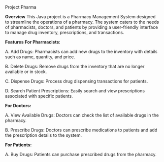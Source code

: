Project Pharma

**Overview**
This Java project is a Pharmacy Management System designed to streamline the operations of a pharmacy.
The system caters to the needs of pharmacists, doctors, and patients by providing a user-friendly interface to manage drug inventory, prescriptions, and transactions.

**Features**
**For Pharmacists:**

A. Add Drugs:
Pharmacists can add new drugs to the inventory with details such as name, quantity, and price.

B. Delete Drugs:
Remove drugs from the inventory that are no longer available or in stock.

C. Dispense Drugs:
Process drug dispensing transactions for patients.

D. Search Patient Prescriptions:
Easily search and view prescriptions associated with specific patients.

**For Doctors:**

A. View Available Drugs:
Doctors can check the list of available drugs in the pharmacy.

B. Prescribe Drugs:
Doctors can prescribe medications to patients and add the prescription details to the system.

**For Patients:**

A. Buy Drugs:
Patients can purchase prescribed drugs from the pharmacy.
